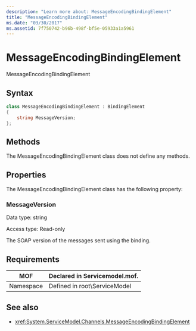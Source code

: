 ```yaml
---
description: "Learn more about: MessageEncodingBindingElement"
title: "MessageEncodingBindingElement"
ms.date: "03/30/2017"
ms.assetid: 7f750742-b96b-498f-bf5e-05933a1a5961
---
```

# MessageEncodingBindingElement

MessageEncodingBindingElement

## Syntax

```csharp
class MessageEncodingBindingElement : BindingElement
{
    string MessageVersion;
};
```

## Methods

The MessageEncodingBindingElement class does not define any methods.

## Properties

The MessageEncodingBindingElement class has the following property:

### MessageVersion

Data type: string

Access type: Read-only

The SOAP version of the messages sent using the binding.

## Requirements

|MOF|Declared in Servicemodel.mof.|
|---------|-----------------------------------|
|Namespace|Defined in root\ServiceModel|

## See also

- <xref:System.ServiceModel.Channels.MessageEncodingBindingElement>
